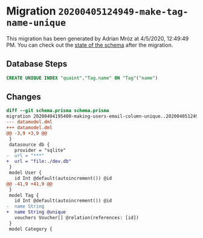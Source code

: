 # Migration `20200405124949-make-tag-name-unique`

This migration has been generated by Adrian Mróz at 4/5/2020, 12:49:49 PM.
You can check out the [state of the schema](./schema.prisma) after the migration.

## Database Steps

```sql
CREATE UNIQUE INDEX "quaint"."Tag.name" ON "Tag"("name")
```

## Changes

```diff
diff --git schema.prisma schema.prisma
migration 20200404195400-making-users-email-column-unique..20200405124949-make-tag-name-unique
--- datamodel.dml
+++ datamodel.dml
@@ -3,9 +3,9 @@
 }
 datasource db {
   provider = "sqlite"
-  url = "***"
+  url = "file:./dev.db"
 }
 model User {
   id Int @default(autoincrement()) @id
@@ -41,9 +41,9 @@
 }
 model Tag {
   id Int @default(autoincrement()) @id
-  name String
+  name String @unique
   vouchers Voucher[] @relation(references: [id])
 }
 model Category {
```


